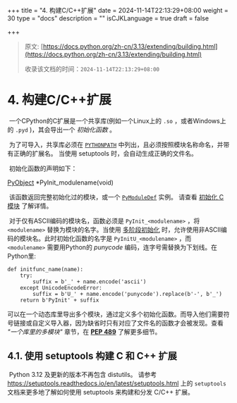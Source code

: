 +++
title = "4. 构建C/C++扩展"
date = 2024-11-14T22:13:29+08:00
weight = 30
type = "docs"
description = ""
isCJKLanguage = true
draft = false

+++

> 原文: [https://docs.python.org/zh-cn/3.13/extending/building.html](https://docs.python.org/zh-cn/3.13/extending/building.html)
>
> 收录该文档的时间：`2024-11-14T22:13:29+08:00`

# 4. 构建C/C++扩展

​	一个CPython的C扩展是一个共享库(例如一个Linux上的 `.so` ，或者Windows上的 `.pyd` )，其会导出一个 *初始化函数* 。

​	为了可导入，共享库必须在 [`PYTHONPATH`](https://docs.python.org/zh-cn/3.13/using/cmdline.html#envvar-PYTHONPATH) 中列出，且必须按照模块名称命名，并带有正确的扩展名。 当使用 setuptools 时，会自动生成正确的文件名。

​	初始化函数的声明如下：

[PyObject](https://docs.python.org/zh-cn/3.13/c-api/structures.html#c.PyObject) *PyInit_modulename(void) 

​	该函数返回完整初始化过的模块，或一个 [`PyModuleDef`](https://docs.python.org/zh-cn/3.13/c-api/module.html#c.PyModuleDef) 实例。 请查看 [初始化 C 模块](https://docs.python.org/zh-cn/3.13/c-api/module.html#initializing-modules) 了解详情。

​	对于仅有ASCII编码的模块名，函数必须是 `PyInit_<modulename>` ，将 `<modulename>` 替换为模块的名字。当使用 [多阶段初始化](https://docs.python.org/zh-cn/3.13/c-api/module.html#multi-phase-initialization) 时，允许使用非ASCII编码的模块名。此时初始化函数的名字是 `PyInitU_<modulename>` ，而 `<modulename>` 需要用Python的 *punycode* 编码，连字号需替换为下划线。在Python里:

```
def initfunc_name(name):
    try:
        suffix = b'_' + name.encode('ascii')
    except UnicodeEncodeError:
        suffix = b'U_' + name.encode('punycode').replace(b'-', b'_')
    return b'PyInit' + suffix
```

​	可以在一个动态库里导出多个模块，通过定义多个初始化函数。而导入他们需要符号链接或自定义导入器，因为缺省时只有对应了文件名的函数才会被发现。查看 *"一个库里的多模块"* 章节，在 [**PEP 489**](https://peps.python.org/pep-0489/) 了解更多细节。



## 4.1. 使用 setuptools 构建 C 和 C++ 扩展

​	Python 3.12 及更新的版本不再包含 distutils。 请参考 https://setuptools.readthedocs.io/en/latest/setuptools.html 上的 `setuptools` 文档来更多地了解如何使用 setuptools 来构建和分发 C/C++ 扩展。

